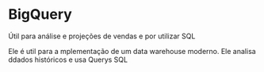 # BigQuery

Útil para análise e projeções de vendas e por utilizar SQL

Ele é util para a mplementação de um data warehouse moderno. Ele analisa ddados históricos e usa Querys SQL
